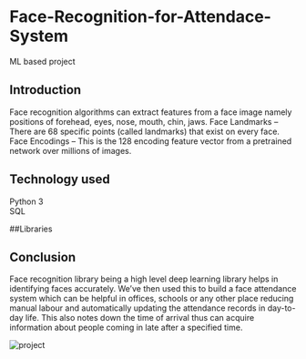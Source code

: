 # Face-Recognition-for-Attendace-System
ML based project

## Introduction
Face recognition algorithms can extract features from a face image namely positions of forehead, eyes, nose, mouth, chin, jaws. 
Face Landmarks – There are 68 specific points (called landmarks) that exist on every face. 
Face Encodings – This is the 128 encoding feature vector from a pretrained network over millions of images. 


## Technology used
Python 3\
SQL

##Libraries


## Conclusion
Face recognition library being a high level deep learning library helps in identifying faces accurately. 
We’ve then used this to build a face attendance system which can be helpful in offices, 
schools or any other place reducing manual labour and automatically updating the attendance records in day-to-day life. 
This also notes down the time of arrival thus can acquire information about 
people coming in late after a specified time.


![project](https://user-images.githubusercontent.com/74110370/109301033-551a2300-785d-11eb-9816-9286211f6265.PNG)

